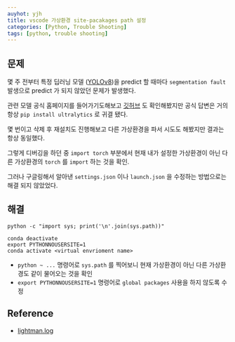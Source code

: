 ```yaml
---
auyhot: yjh
title: vscode 가상환경 site-pacakages path 설정
categories: [Python, Trouble Shooting]
tags: [python, trouble shooting]
---
```


## 문제

몇 주 전부터 특정 딥러닝 모델 ([YOLOv8](https://ultralytics.com))을 predict 할 때마다 `segmentation fault` 발생으로 predict 가 되지 않았던 문제가 발생했다.

관련 모델 공식 홈페이지를 들어가기도해보고 [깃허브](https://github.com/ultralytics/ultralytics/issues) 도 확인해봤지만 공식 답변은 거의 항상 `pip install ultralytics` 로 귀결 됐다.

몇 번이고 삭제 후 재설치도 진행해보고 다른 가상환경을 파서 시도도 해봤지만 결과는 항상 동일했다.

그렇게 디버깅을 하던 중 `import torch` 부분에서 현재 내가 설정한 가상환경이 아닌 다른 가상환경의 `torch` 를 `import` 하는 것을 확인.

그러나 구글링해서 알아낸 `settings.json` 이나 `launch.json` 을 수정하는 방법으로는 해결 되지 않았었다.

## 해결

```shell
python -c "import sys; print('\n'.join(sys.path))"

conda deactivate
export PYTHONNOUSERSITE=1
conda activate <virtual envrioment name>
```

- `python ~ ...` 명령어로 `sys.path` 를 찍어보니 현재 가상환경이 아닌 다른 가상환경도 같이 물어오는 것을 확인
- `export PYTHONNOUSERSITE=1` 명령어로 `global packages` 사용을 하지 않도록 수정

## Reference

- [lightman.log](https://velog.io@thk-lightman/Mac-Python-개발환경-설정가상환경-로컬-빅쿼리-연동)
